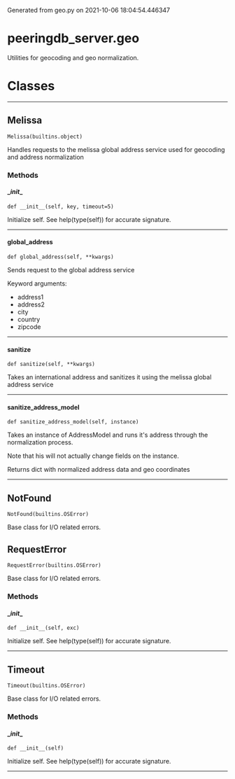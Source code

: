 Generated from geo.py on 2021-10-06 18:04:54.446347

# peeringdb_server.geo

Utilities for geocoding and geo normalization.

# Classes
---

## Melissa

```
Melissa(builtins.object)
```

Handles requests to the melissa global address
service used for geocoding and address normalization


### Methods

#### \__init__
`def __init__(self, key, timeout=5)`

Initialize self.  See help(type(self)) for accurate signature.

---
#### global_address
`def global_address(self, **kwargs)`

Sends request to the global address service

Keyword arguments:

- address1
- address2
- city
- country
- zipcode

---
#### sanitize
`def sanitize(self, **kwargs)`

Takes an international address and sanitizes it
using the melissa global address service

---
#### sanitize_address_model
`def sanitize_address_model(self, instance)`

Takes an instance of AddressModel and
runs it's address through the normalization
process.

Note that his will not actually change fields
on the instance.

Returns dict with normalized address data and
geo coordinates

---

## NotFound

```
NotFound(builtins.OSError)
```

Base class for I/O related errors.


## RequestError

```
RequestError(builtins.OSError)
```

Base class for I/O related errors.


### Methods

#### \__init__
`def __init__(self, exc)`

Initialize self.  See help(type(self)) for accurate signature.

---

## Timeout

```
Timeout(builtins.OSError)
```

Base class for I/O related errors.


### Methods

#### \__init__
`def __init__(self)`

Initialize self.  See help(type(self)) for accurate signature.

---
